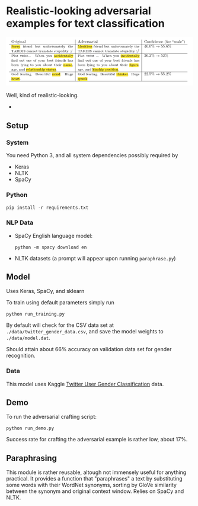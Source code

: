 # Realistic-looking adversarial examples for text classification

![Examples of adversarial examples](examples.png)

Well, kind of realistic-looking.

*

## Setup

### System
You need Python 3, and all system dependencies possibly required by
* Keras
* NLTK
* SpaCy

### Python

```
pip install -r requirements.txt
```

### NLP Data
* SpaCy English language model:
  ```
  python -m spacy download en
  ```
* NLTK datasets (a prompt will appear upon running `paraphrase.py`)

## Model
Uses Keras, SpaCy, and sklearn

To train using default parameters simply run
```
python run_training.py
```
By default will check for the CSV data set at `./data/twitter_gender_data.csv`, and save the model weights to `./data/model.dat`.

Should attain about 66% accuracy on validation data set for gender recognition.

### Data
This model uses Kaggle [Twitter User Gender Classification](https://www.kaggle.com/crowdflower/twitter-user-gender-classification) data.

## Demo
To run the adversarial crafting script:
```
python run_demo.py
```
Success rate for crafting the adversarial example is rather low, about 17%.

## Paraphrasing
This module is rather reusable, altough not immensely useful for anything practical. It provides a function that "paraphrases" a text by substituting some words with their WordNet synonyms, sorting by GloVe similarity between the synonym and original context window. Relies on SpaCy and NLTK.
